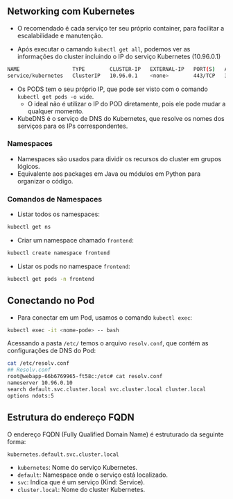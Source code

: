 ## Networking com Kubernetes

- O recomendado é cada serviço ter seu próprio container, para facilitar a escalabilidade e manutenção.

- Após executar o camando `kubectl get all`, podemos ver as informações do cluster incluindo o IP do serviço Kubernetes (10.96.0.1)

``` bash
NAME                 TYPE        CLUSTER-IP   EXTERNAL-IP   PORT(S)   AGE
service/kubernetes   ClusterIP   10.96.0.1    <none>        443/TCP   3h35m
```

- Os PODS tem o seu próprio IP, que pode ser visto com o comando `kubectl get pods -o wide`.
  - O ideal não é utilizar o IP do POD diretamente, pois ele pode mudar a qualquer momento.
- KubeDNS é o serviço de DNS do Kubernetes, que resolve os nomes dos serviços para os IPs correspondentes.

### Namespaces

- Namespaces são usados para dividir os recursos do cluster em grupos lógicos.
- Equivalente aos packages em Java ou módulos em Python para organizar o código.

### Comandos de Namespaces

- Listar todos os namespaces:

```bash
kubectl get ns
```

- Criar um namespace chamado `frontend`:

```bash
kubectl create namespace frontend
```

- Listar os pods no namespace `frontend`:

```bash
kubectl get pods -n frontend
```

## Conectando no Pod

- Para conectar em um Pod, usamos o comando `kubectl exec`:

```bash
kubectl exec -it <nome-pode> -- bash
```

Acessando a pasta `/etc/` temos o arquivo `resolv.conf`, que contém as configurações de DNS do Pod:

```bash
cat /etc/resolv.conf
## Resolv.conf
root@webapp-66b6769965-ft58c:/etc# cat resolv.conf 
nameserver 10.96.0.10
search default.svc.cluster.local svc.cluster.local cluster.local
options ndots:5
```

## Estrutura do endereço FQDN

O endereço FQDN (Fully Qualified Domain Name) é estruturado da seguinte forma:

`kubernetes.default.svc.cluster.local`

- `kubernetes`: Nome do serviço Kubernetes.
- `default`: Namespace onde o serviço está localizado.
- `svc`: Indica que é um serviço (Kind: Service).
- `cluster.local`: Nome do cluster Kubernetes.
